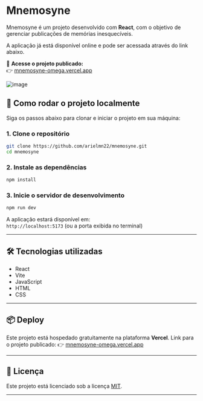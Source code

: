 # Mnemosyne

Mnemosyne é um projeto desenvolvido com **React**, com o objetivo de gerenciar publicações de memórias inesquecíveis.

A aplicação já está disponível online e pode ser acessada através do link abaixo.

🔗 **Acesse o projeto publicado:**  
👉 [mnemosyne-omega.vercel.app](https://mnemosyne-omega.vercel.app/)

![image](https://github.com/user-attachments/assets/447cd53c-4f87-4e26-a3dd-ee9976d52434)

## 🚀 Como rodar o projeto localmente

Siga os passos abaixo para clonar e iniciar o projeto em sua máquina:

### 1. Clone o repositório

```bash
git clone https://github.com/arielmn22/mnemosyne.git
cd mnemosyne
```

### 2. Instale as dependências

```bash
npm install
```

### 3. Inicie o servidor de desenvolvimento

```bash
npm run dev
```

A aplicação estará disponível em:  
`http://localhost:5173` (ou a porta exibida no terminal)

---

## 🛠️ Tecnologias utilizadas

- React
- Vite 
- JavaScript 
- HTML
- CSS

---

## 📦 Deploy

Este projeto está hospedado gratuitamente na plataforma **Vercel**.
Link para o projeto publicado: 👉 [mnemosyne-omega.vercel.app](https://mnemosyne-omega.vercel.app/)

---

## 📄 Licença

Este projeto está licenciado sob a licença [MIT](LICENSE).

---
